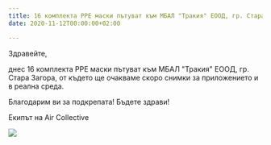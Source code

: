 ```yaml
---
title: 16 комплекта PPE маски пътуват към МБАЛ "Тракия" ЕООД, гр. Стара Загора,
date: 2020-11-12T00:00:00+02:00

---
```

Здравейте, 

днес 16 комплекта PPE маски пътуват към МБАЛ "Тракия" ЕООД, гр. Стара Загора, от където ще очакваме скоро снимки за приложението и в реална среда. 

Благодарим ви за подкрепата! Бъдете здрави!

Екипът на Air Collective

![](/images/adf6bb82a6bfedd2472c526e9a13514a-1.jpeg)